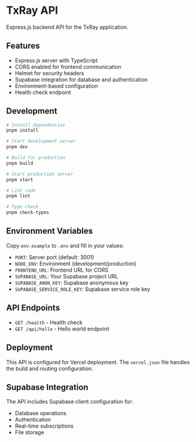 # TxRay API

Express.js backend API for the TxRay application.

## Features

- Express.js server with TypeScript
- CORS enabled for frontend communication
- Helmet for security headers
- Supabase integration for database and authentication
- Environment-based configuration
- Health check endpoint

## Development

```bash
# Install dependencies
pnpm install

# Start development server
pnpm dev

# Build for production
pnpm build

# Start production server
pnpm start

# Lint code
pnpm lint

# Type check
pnpm check-types
```

## Environment Variables

Copy `env.example` to `.env` and fill in your values:

- `PORT`: Server port (default: 3001)
- `NODE_ENV`: Environment (development/production)
- `FRONTEND_URL`: Frontend URL for CORS
- `SUPABASE_URL`: Your Supabase project URL
- `SUPABASE_ANON_KEY`: Supabase anonymous key
- `SUPABASE_SERVICE_ROLE_KEY`: Supabase service role key

## API Endpoints

- `GET /health` - Health check
- `GET /api/hello` - Hello world endpoint

## Deployment

This API is configured for Vercel deployment. The `vercel.json` file handles the build and routing configuration.

## Supabase Integration

The API includes Supabase client configuration for:
- Database operations
- Authentication
- Real-time subscriptions
- File storage

